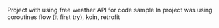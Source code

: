 Project with using free weather API for code sample
In project was using coroutines flow (it first try), koin, retrofit
